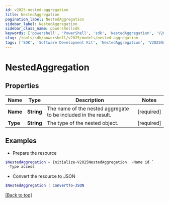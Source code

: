 ```yaml
---
id: v2025-nested-aggregation
title: NestedAggregation
pagination_label: NestedAggregation
sidebar_label: NestedAggregation
sidebar_class_name: powershellsdk
keywords: ['powershell', 'PowerShell', 'sdk', 'NestedAggregation', 'V2025NestedAggregation'] 
slug: /tools/sdk/powershell/v2025/models/nested-aggregation
tags: ['SDK', 'Software Development Kit', 'NestedAggregation', 'V2025NestedAggregation']
---
```



# NestedAggregation

## Properties

Name | Type | Description | Notes
------------ | ------------- | ------------- | -------------
**Name** | **String** | The name of the nested aggregate to be included in the result. | [required]
**Type** | **String** | The type of the nested object. | [required]

## Examples

- Prepare the resource
```powershell
$NestedAggregation = Initialize-V2025NestedAggregation  -Name id `
 -Type access
```

- Convert the resource to JSON
```powershell
$NestedAggregation | ConvertTo-JSON
```


[[Back to top]](#) 

